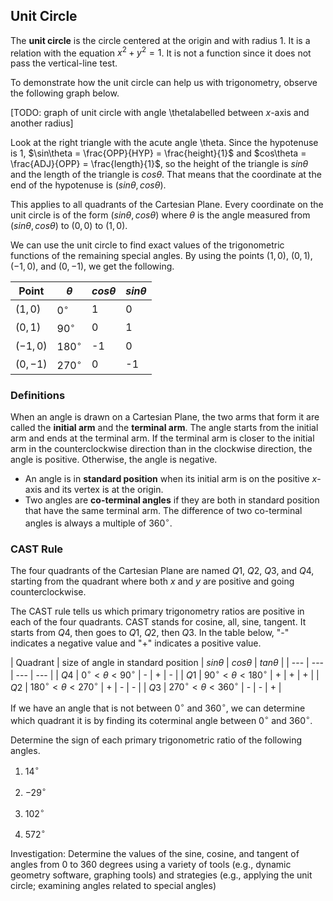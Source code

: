 Unit Circle
-------

The **unit circle** is the circle centered at the origin and with radius 1. It is a relation with the equation $x^2 + y^2 = 1$. It is not a function since it does not pass the vertical-line test.

To demonstrate how the unit circle can help us with trigonometry, observe the following graph below.

[TODO: graph of unit circle with angle \thetalabelled between $x$-axis and another radius]

Look at the right triangle with the acute angle \theta. Since the hypotenuse is 1, $\sin\theta = \frac{OPP}{HYP} = \frac{height}{1}$ and $cos\theta = \frac{ADJ}{OPP} = \frac{length}{1}$, so the height of the triangle is $sin\theta$ and the length of the triangle is $cos\theta$. That means that the coordinate at the end of the hypotenuse is $(sin\theta, cos\theta)$.

This applies to all quadrants of the Cartesian Plane. Every coordinate on the unit circle is of the form $(sin\theta, cos\theta)$ where $\theta$ is the angle measured from $(sin\theta, cos\theta)$ to $(0,0)$ to $(1,0)$.

We can use the unit circle to find exact values of the trigonometric functions of the remaining special angles. By using the points $(1,0)$, $(0,1)$, $(-1,0)$, and $(0,-1)$, we get the following.

| Point | $\theta$ | $cos\theta$ | $sin\theta$ |
| --- | --- | --- | --- | 
| $(1,0)$  | $0^\circ$ | 1 | 0 | 
| $(0,1)$ | $90^\circ$ | 0 | 1 | 
| $(-1,0)$ | $180^\circ$ | -1 | 0 |
| $(0,-1)$ | $270^\circ$ | 0 | -1 |


### Definitions

When an angle is drawn on a Cartesian Plane, the two arms that form it are called the **initial arm** and the **terminal arm**. The angle starts from the initial arm and ends at the terminal arm. If the terminal arm is closer to the initial arm in the counterclockwise direction than in the clockwise direction, the angle is positive. Otherwise, the angle is negative.

* An angle is in **standard position** when its initial arm is on the positive $x$-axis and its vertex is at the origin. 
* Two angles are **co-terminal angles** if they are both in standard position that have the same terminal arm. The difference of two co-terminal angles is always a multiple of $360^\circ$.


### CAST Rule

The four quadrants of the Cartesian Plane are named $Q1$, $Q2$, $Q3$, and $Q4$, starting from the quadrant where both $x$ and $y$ are positive and going counterclockwise.

The CAST rule tells us which primary trigonometry ratios are positive in each of the four quadrants. CAST stands for cosine, all, sine, tangent. It starts from $Q4$, then goes to $Q1$, $Q2$, then $Q3$. In the table below, "-" indicates a negative value and "+" indicates a positive value.

| Quadrant | size of angle in standard position | $sin\theta$ | $cos\theta$ | $tan\theta$ |
| --- | --- | --- | --- | 
| $Q4$ | $0^\circ < \theta< 90^\circ$ | - | + | - | 
| $Q1$ | $90^\circ < \theta< 180^\circ$ | + | + | + | 
| $Q2$ | $180^\circ < \theta< 270^\circ$ | + | - | - |
| $Q3$ | $270^\circ < \theta< 360^\circ$ | - | - | + |

If we have an angle that is not between $0^\circ$ and $360^\circ$, we can determine which quadrant it is by finding its coterminal angle between $0^\circ$ and $360^\circ$.

Determine the sign of each primary trigonometric ratio of the following angles.

1. $14^\circ$

2. $-29^\circ$

3. $102^\circ$

4. $572^\circ$

Investigation: Determine the values of the sine, cosine, and tangent of angles from 0 to 360 degrees using a variety of tools (e.g., dynamic geometry software, graphing tools) and strategies (e.g., applying the unit circle; examining angles related to special angles) 
